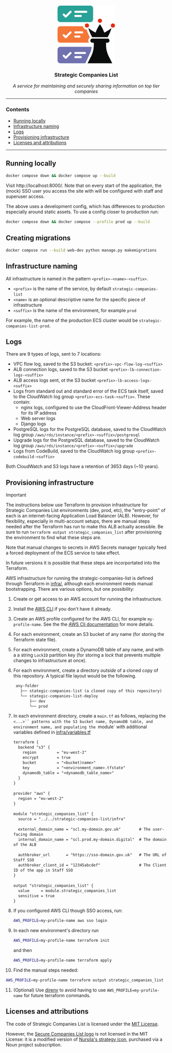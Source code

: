 <p align="center">
  <img alt="Strategic Companies List logo" width="180" height="180" src="./.assets/scl-logo.svg">
</p>

<h3 align="center">Strategic Companies List</h3><p align="center"><em>A service for maintaining and securely sharing information on top tier companies</em></p>

----

### Contents

- [Running locally](#running-locally)
- [Infrastructure naming](#infrastructure-naming)
- [Logs](#logs)
- [Provisioning infrastructure](#provisioning-infrastructure)
- [Licenses and attributions](#licenses-and-attributions)

----

## Running locally

```bash
docker compose down && docker compose up --build
```

Visit http://localhost:8000/. Note that on every start of the application, the (mock) SSO user you access the site with will be configured with staff and superuser access.

The above uses a development config, which has differences to production especially around static assets. To use a config  closer to production run:

```bash
docker compose down && docker compose --profile prod up --build
```

## Creating migrations

```bash
docker compose run --build web-dev python manage.py makemigrations
```


## Infrastructure naming

All infrastructure is named in the pattern `<prefix>-<name>-<suffix>`.

  - `<prefix>` is the name of the service, by default `strategic-companies-list`
  - `<name>` is an optional descriptive name for the specific piece of infrastructure
  - `<suffix>` is the name of the environment, for example `prod`

For example, the name of the production ECS cluster would be `strategic-companies-list-prod`.


## Logs

There are 9 types of logs, sent to 7 locations:

- VPC flow log, saved to the S3 bucket: `<prefix>-vpc-flow-log-<suffix>`
- ALB connection logs, saved to the S3 bucket `<prefix>-lb-connection-logs-<suffix>`
- ALB access logs sent, ot the S3 bucket `<prefix>-lb-access-logs-<suffix>`
- Logs from standard out and standard error of the ECS task itself, saved to the CloudWatch log group  `<prefix>-ecs-task-<suffix>`. These contain:
  - nginx logs, configured to use the CloudFront-Viewer-Address header for its IP address
  - Web server logs
  - Django logs
- PostgreSQL logs for the PostgreSQL database, saved to the CloudWatch log group `/aws/rds/instance/<prefix>-<suffix>/postgresql`
- Upgrade logs for the PostgreSQL database, saved to the CloudWatch log group `/aws/rds/instance/<prefix>-<suffix>/upgrade`
- Logs from CodeBuild, saved to the CloudWatch log group `<prefix>-codebuild-<suffix>`

Both CloudWatch and S3 logs have a retention of 3653 days (~10 years).


## Provisioning infrastructure

> [!IMPORTANT]
> The instructions below use Terraform to provision infrastructure for Strategic Companies List environments (dev, prod, etc), the "entry-point" of each is an internet-facing Application Load Balancer (ALB). However, for flexibility, especially in multi-account setups, there are manual steps needed after the Terraform has run to make this ALB actually acessible. Be sure to run `terraform output strategic_companies_list` after provisioning the environment to find what these steps are.
>
> Note that manual changes to secrets in AWS Secrets manager typically feed a forced deployment of the ECS service to take effect.
>
> In future versions it is possible that these steps are incorportated into the Terraform.

AWS infrastructure for running the strategic-companies-list is defined through Terraform in [infra/](./infra/), although each environment needs manual bootstrapping. There are various options, but one possibility:

1. Create or get access to an AWS account for running the infrastructure.

2. Install the [AWS CLI](https://aws.amazon.com/cli/) if you don't have it already.

3. Create an AWS profile configured for the AWS CLI, for example `my-profile-name`. See the the [AWS Cli documentation](https://docs.aws.amazon.com/cli/latest/userguide/getting-started-quickstart.html) for more details.

4. For each environment, create an S3 bucket of any name (for storing the Terraform state file).

5. For each environment, create a DynamoDB table of any name, and with a a string `LockID` partition key (for storing a _lock_ that prevents multiple changes to infrastructure at once).

6. For each environment, create a directory _outside_ of a cloned copy of this repository. A typical file layout would be the following.

   ```
    any-folder
      ├── stategic-companies-list (a cloned copy of this repository)
      └── stategic-companies-list-deploy
          ├── dev
          └── prod
    ```

7. In each environment directory, create a `main.tf` as follows, replacing the `<...>`` patterns with the S3 bucket name, DynamoDB table, and environment name, and populating the `module` with additional variables defined in [infra/variables.tf](./infra/variables.tf)

    ```hcl
    terraform {
      backend "s3" {
        region         = "eu-west-2"
        encrypt        = true
        bucket         = "<bucket)name>"
        key            = "<environment_name>.tfstate"
        dynamodb_table = "<dynamodb_table_name>"
      }
    }

    provider "aws" {
      region = "eu-west-2"
    }

    module "strategic_companies_list" {
      source = "../../strategic-companies-list/infra"

      external_domain_name = "scl.my-domain.gov.uk"        # The user-facing domain
      internal_domain_name = "scl.prod.my-domain.digital"  # The domain of the ALB

      authbroker_url       = "https://sso-domain.gov.uk"   # The URL of Staff SSO
      authbroker_client_id = "12345abcdef"                 # The Client ID of the app in Staff SSO
    }

    output "strategic_companies_list" {
      value     = module.strategic_companies_list
      sensitive = true
    }
    ```

8. If you configured AWS CLI though SSO access, run:

   ```bash
   AWS_PROFILE=my-profile-name aws sso login
   ```

9. In each new environment's directory run

   ```bash
   AWS_PROFILE=my-profile-name terraform init
   ```

   and then

   ```bash
   AWS_PROFILE=my-profile-name terraform apply
   ```

10. Find the manual steps needed:

   ```bash
   AWS_PROFILE=my-profile-name terraform output strategic_companies_list
   ```

11. (Optional) Use [direnv](https://direnv.net/) to avoid having to use `AWS_PROFILE=my-profile-name` for future terraform commands.


## Licenses and attributions

The code of Strategic Companies List is licensed under the [MIT License](./LICENSE).

However, the [Secure Companies List logo](./assets/scl-logo.svg) is not licensed in the MIT License: it is a modified version of [Nursila's strategy icon](https://thenounproject.com/icon/strategy-7052985/), purchased via a Noun project subscription.
